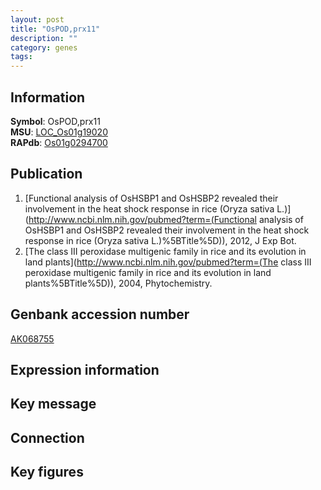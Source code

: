 ```yaml
---
layout: post
title: "OsPOD,prx11"
description: ""
category: genes
tags: 
---
```


## Information
__Symbol__: OsPOD,prx11  
__MSU__: [LOC_Os01g19020](http://rice.plantbiology.msu.edu/cgi-bin/ORF_infopage.cgi?orf=LOC_Os01g19020)  
__RAPdb__: [Os01g0294700](http://rapdb.dna.affrc.go.jp/viewer/gbrowse_details/irgsp1?name=Os01g0294700)  

## Publication
1. [Functional analysis of OsHSBP1 and OsHSBP2 revealed their involvement in the heat shock response in rice (Oryza sativa L.)](http://www.ncbi.nlm.nih.gov/pubmed?term=(Functional analysis of OsHSBP1 and OsHSBP2 revealed their involvement in the heat shock response in rice (Oryza sativa L.)%5BTitle%5D)), 2012, J Exp Bot.
2. [The class III peroxidase multigenic family in rice and its evolution in land plants](http://www.ncbi.nlm.nih.gov/pubmed?term=(The class III peroxidase multigenic family in rice and its evolution in land plants%5BTitle%5D)), 2004, Phytochemistry.

## Genbank accession number
[AK068755](http://www.ncbi.nlm.nih.gov/nuccore/AK068755)

## Expression information

## Key message

## Connection

## Key figures


